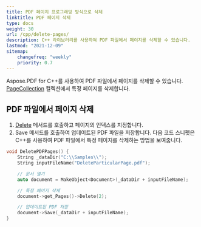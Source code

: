 ```yaml
---
title: PDF 페이지 프로그래밍 방식으로 삭제
linktitle: PDF 페이지 삭제
type: docs
weight: 30
url: /cpp/delete-pages/
description: C++ 라이브러리를 사용하여 PDF 파일에서 페이지를 삭제할 수 있습니다.
lastmod: "2021-12-09"
sitemap:
    changefreq: "weekly"
    priority: 0.7
---
```


Aspose.PDF for C++를 사용하여 PDF 파일에서 페이지를 삭제할 수 있습니다. [PageCollection](https://reference.aspose.com/pdf/cpp/class/aspose.pdf.page_collection) 컬렉션에서 특정 페이지를 삭제합니다.

## PDF 파일에서 페이지 삭제

1. [Delete](https://reference.aspose.com/pdf/cpp/class/aspose.pdf.page#a02bb7a96e66ef6e10bcf4930b299b3b7) 메서드를 호출하고 페이지의 인덱스를 지정합니다.
1. Save 메서드를 호출하여 업데이트된 PDF 파일을 저장합니다.
다음 코드 스니펫은 C++를 사용하여 PDF 파일에서 특정 페이지를 삭제하는 방법을 보여줍니다.

```cpp
void DeletePDFPages() {
    String _dataDir("C:\\Samples\\");
    String inputFileName("DeleteParticularPage.pdf");

    // 문서 열기
    auto document = MakeObject<Document>(_dataDir + inputFileName);

    // 특정 페이지 삭제
    document->get_Pages()->Delete(2);

    // 업데이트된 PDF 저장
    document->Save(_dataDir + inputFileName);
}
```
